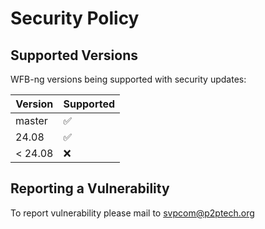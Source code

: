 # Security Policy

## Supported Versions

WFB-ng versions being supported with security updates:

| Version | Supported          |
| ------- | ------------------ |
| master  | :white_check_mark: |
| 24.08   | :white_check_mark: |
| < 24.08 | :x:                |

## Reporting a Vulnerability

To report vulnerability please mail to svpcom@p2ptech.org
